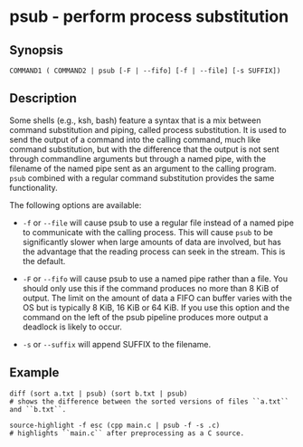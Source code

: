 # psub - perform process substitution

## Synopsis

```
COMMAND1 ( COMMAND2 | psub [-F | --fifo] [-f | --file] [-s SUFFIX])
```

## Description

Some shells (e.g., ksh, bash) feature a syntax that is a mix between command substitution and piping, called process substitution. It is used to send the output of a command into the calling command, much like command substitution, but with the difference that the output is not sent through commandline arguments but through a named pipe, with the filename of the named pipe sent as an argument to the calling program. `psub` combined with a regular command substitution provides the same functionality.

The following options are available:


* `-f` or `--file` will cause psub to use a regular file instead of a named pipe to communicate with the calling process. This will cause `psub` to be significantly slower when large amounts of data are involved, but has the advantage that the reading process can seek in the stream. This is the default.


* `-F` or `--fifo` will cause psub to use a named pipe rather than a file. You should only use this if the command produces no more than 8 KiB of output. The limit on the amount of data a FIFO can buffer varies with the OS but is typically 8 KiB, 16 KiB or 64 KiB. If you use this option and the command on the left of the psub pipeline produces more output a deadlock is likely to occur.


* `-s` or `--suffix` will append SUFFIX to the filename.

## Example

```
diff (sort a.txt | psub) (sort b.txt | psub)
# shows the difference between the sorted versions of files ``a.txt`` and ``b.txt``.

source-highlight -f esc (cpp main.c | psub -f -s .c)
# highlights ``main.c`` after preprocessing as a C source.
```
